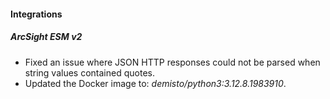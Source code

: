 
#### Integrations

##### ArcSight ESM v2

- Fixed an issue where JSON HTTP responses could not be parsed when string values contained quotes.
- Updated the Docker image to: *demisto/python3:3.12.8.1983910*.

